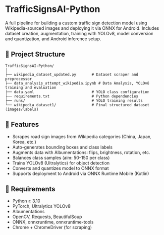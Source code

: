 # TrafficSignsAI-Python

A full pipeline for building a custom traffic sign detection model using Wikipedia-sourced images and deploying it via ONNX for Android. Includes dataset creation, augmentation, training with YOLOv8, model conversion and quantization, and Android inference setup.

## 📁 Project Structure

```
TrafficSignsAI-Python/
│
├── wikipedia_dataset_updated.py       # Dataset scraper and preprocessor
├── data_analysis_attempt_wikipedia.ipynb # Data Analysis, YOLOv8 training and evaluation
├── data.yaml                          # YOLO class configuration
├── requirements.txt                   # Python dependencies
├── runs/                              # YOLO training results
└── wikipedia_dataset1/                # Final structured dataset (images/labels)
```

## 🚀 Features

- Scrapes road sign images from Wikipedia categories (China, Japan, Korea, etc.)
- Auto-generates bounding boxes and class labels
- Augments data with Albumentations: flips, brightness, rotation, etc.
- Balances class samples (aim: 50–150 per class)
- Trains YOLOv8 (Ultralytics) for object detection
- Converts and quantizes model to ONNX format
- Supports deployment to Android via ONNX Runtime Mobile (Kotlin)

## 🧩 Requirements

- Python ≥ 3.10
- PyTorch, Ultralytics YOLOv8
- Albumentations
- OpenCV, Requests, BeautifulSoup
- ONNX, onnxruntime, onnxruntime-tools
- Chrome + ChromeDriver (for scraping)